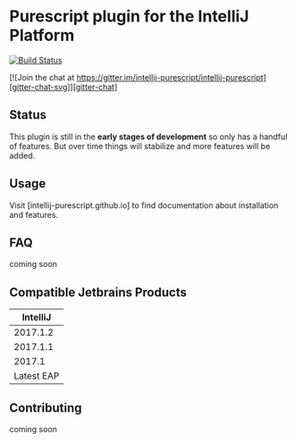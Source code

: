 # Purescript plugin for the IntelliJ Platform


[![Build Status](https://travis-ci.org/intellij-purescript/intellij-purescript.svg?branch=master)](https://travis-ci.org/intellij-purescript/intellij-purescript)


[![Join the chat at https://gitter.im/intellij-purescript/intellij-purescript][gitter-chat-svg]][gitter-chat]

## Status

This plugin is still in the **early stages of development** so only has a handful of features. But over time things will stabilize and more features will be added.
 
## Usage

Visit [intellij-purescript.github.io] to find documentation about installation and features.

## FAQ

coming soon 

## Compatible Jetbrains Products

| IntelliJ                  |
|---------------------------|
| 2017.1.2                  |
| 2017.1.1                  | 
| 2017.1                    | 
| Latest EAP                | 


## Contributing
 
coming soon 